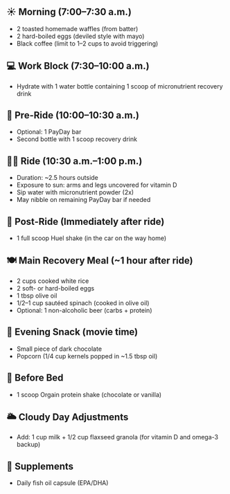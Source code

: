 ## ☀️ Morning (7:00–7:30 a.m.)
- 2 toasted homemade waffles (from batter)
- 2 hard-boiled eggs (deviled style with mayo)
- Black coffee (limit to 1–2 cups to avoid triggering)

## 💻 Work Block (7:30–10:00 a.m.)
- Hydrate with 1 water bottle containing 1 scoop of micronutrient recovery drink

## 🚴 Pre-Ride (10:00–10:30 a.m.)
- Optional: 1 PayDay bar
- Second bottle with 1 scoop recovery drink

## 🚴‍♂️ Ride (10:30 a.m.–1:00 p.m.)
- Duration: ~2.5 hours outside
- Exposure to sun: arms and legs uncovered for vitamin D
- Sip water with micronutrient powder (2x)
- May nibble on remaining PayDay bar if needed

## 🥤 Post-Ride (Immediately after ride)
- 1 full scoop Huel shake (in the car on the way home)

## 🍽️ Main Recovery Meal (~1 hour after ride)
- 2 cups cooked white rice
- 2 soft- or hard-boiled eggs
- 1 tbsp olive oil
- 1/2–1 cup sautéed spinach (cooked in olive oil)
- Optional: 1 non-alcoholic beer (carbs + protein)

## 🍫 Evening Snack (movie time)
- Small piece of dark chocolate
- Popcorn (1/4 cup kernels popped in ~1.5 tbsp oil)

## 🛌 Before Bed
- 1 scoop Orgain protein shake (chocolate or vanilla)

## 🌥️ Cloudy Day Adjustments
- Add: 1 cup milk + 1/2 cup flaxseed granola (for vitamin D and omega-3 backup)

## 💊 Supplements
- Daily fish oil capsule (EPA/DHA)